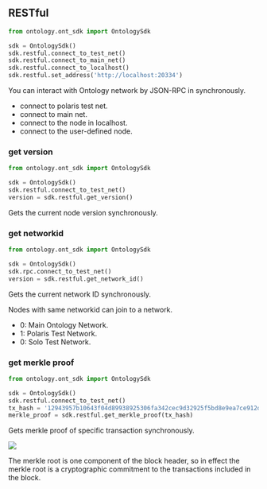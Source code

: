 ## RESTful

```python
from ontology.ont_sdk import OntologySdk

sdk = OntologySdk()
sdk.restful.connect_to_test_net()
sdk.restful.connect_to_main_net()
sdk.restful.connect_to_localhost()
sdk.restful.set_address('http://localhost:20334')
```

You can interact with Ontology network by JSON-RPC in synchronously.

- connect to polaris test net.
- connect to main net.
- connect to the node in localhost.
- connect to the user-defined node.

### get version

```python
from ontology.ont_sdk import OntologySdk

sdk = OntologySdk()
sdk.restful.connect_to_test_net()
version = sdk.restful.get_version()
```

Gets the current node version synchronously.

### get networkid

```python
from ontology.ont_sdk import OntologySdk

sdk = OntologySdk()
sdk.rpc.connect_to_test_net()
version = sdk.restful.get_network_id()
```

Gets the current network ID synchronously.

<aside class="success">
Nodes with same networkid can join to a network.
<ul>
<li>0: Main Ontology Network.</li>
<li>1: Polaris Test Network.</li>
<li>0: Solo Test Network.</li>
</ul>
</aside>

### get merkle proof

```python
from ontology.ont_sdk import OntologySdk

sdk = OntologySdk()
sdk.restful.connect_to_test_net()
tx_hash = '12943957b10643f04d89938925306fa342cec9d32925f5bd8e9ea7ce912d16d3'
merkle_proof = sdk.restful.get_merkle_proof(tx_hash)
```

Gets merkle proof of specific transaction synchronously.

![](merkle-tree.png)

<aside class="success">
The merkle root is one component of the block header, so in effect the merkle root is a cryptographic commitment to the transactions included in the block.
</aside>
